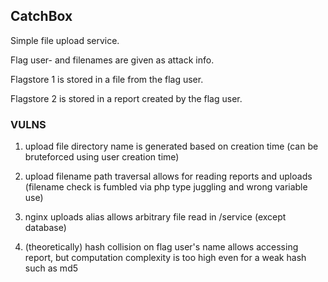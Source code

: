 ## CatchBox

Simple file upload service.

Flag user- and filenames are given as attack info.

Flagstore 1 is stored in a file from the flag user.

Flagstore 2 is stored in a report created by the flag user.

### VULNS

1. upload file directory name is generated based on creation time
   (can be bruteforced using user creation time)

2. upload filename path traversal allows for reading reports and uploads
   (filename check is fumbled via php type juggling and wrong variable use)

3. nginx uploads alias allows arbitrary file read in /service (except database)

4. (theoretically) hash collision on flag user's name allows accessing report,
   but computation complexity is too high even for a weak hash such as md5

